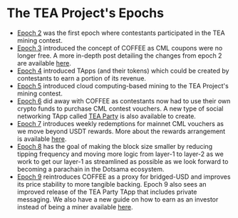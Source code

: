 # The TEA Project's Epochs

- [Epoch 2](_epochs/Epoch-2.md) was the first epoch where contestants participated in the TEA mining contest. 
- [Epoch 3](https://teaproject.medium.com/the-tea-projects-epoch-3-mining-contest-e6246de64ee1) introduced the concept of COFFEE as CML coupons were no longer free. A more in-depth post detailing the changes from epoch 2 are available [here](_epochs/Epoch-3.md).
- [Epoch 4](https://teaproject.medium.com/tea-project-whats-new-in-epoch-4-d0728418ea3a) introduced TApps (and their tokens) which could be created by contestants to earn a portion of its revenue.
- [Epoch 5](_epochs/Epoch-5.md) introduced cloud computing-based mining to the TEA Project's mining contest.
- [Epoch 6](_epochs/Epoch-6.md) did away with COFFEE as contestants now had to use their own crypto funds to purchase CML contest vouchers. A new type of social networking TApp called [TEA Party](https://github.com/tearust/teaproject/wiki/TApp:-TEA-Party) is also available to create.
- [Epoch 7](_epochs/Epoch-7.md) introduces weekly redemptions for mainnet CML vouchers as we move beyond USDT rewards. More about the rewards arrangement is available [here](_epochs/Epoch-7-Reward-Details.md).
- [Epoch 8](_epochs/Epoch-8.md) has the goal of making the block size smaller by reducing tipping frequency and moving more logic from layer-1 to layer-2 as we work to get our layer-1 as streamlined as possible as we look forward to becoming a parachain in the Dotsama ecosystem.
- [Epoch 9](_epochs/Epoch-9.md) reintroduces COFFEE as a proxy for bridged-USD and improves its price stability to more tangible backing. Epoch 9 also sees an improved release of the TEA Party TApp that includes private messaging. We also have a new guide on how to earn as an investor instead of being a miner available [here](_epochs/Epoch-9-Stake-TApp-Tokens.md).